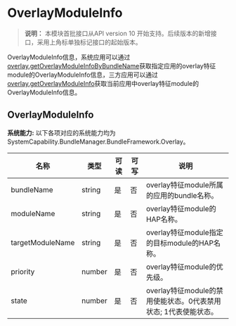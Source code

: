 # OverlayModuleInfo

> **说明：**
> 本模块首批接口从API version 10 开始支持。后续版本的新增接口，采用上角标单独标记接口的起始版本。

OverlayModuleInfo信息，系统应用可以通过[overlay.getOverlayModuleInfoByBundleName](js-apis-overlay.md#overlaygetoverlaymoduleinfobybundlename)获取指定应用的overlay特征module的OverlayModuleInfo信息，三方应用可以通过[overlay.getOverlayModuleInfo](js-apis-overlay.md#overlaygetoverlaymoduleinfo)获取当前应用中overlay特征module的OverlayModuleInfo信息。

## OverlayModuleInfo

 **系统能力:** 以下各项对应的系统能力均为SystemCapability.BundleManager.BundleFramework.Overlay。

| 名称                  | 类型                                                | 可读 | 可写 | 说明                                            |
| --------------------- | ---------------------------------------------------| ---- | ---- | ---------------------------------------------- |
| bundleName            | string                                             | 是   | 否   | overlay特征module所属的应用的bundle名称。           |
| moduleName            | string                                             | 是   | 否   | overlay特征module的HAP名称。                       |
| targetModuleName      | string                                             | 是   | 否   | overlay特征module指定的目标module的HAP名称。        |
| priority              | number                                             | 是   | 否   | overlay特征module的优先级。                   |
| state                 | number                                             | 是   | 否   | overlay特征module的禁用使能状态。0代表禁用状态; 1代表使能状态。                       |